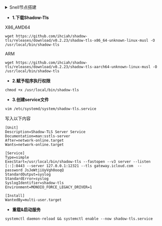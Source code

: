 <details><summary>Snell节点搭建</summary>
<p>

# [Snell 官方手册](https://manual.nssurge.com/others/snell.html)

- **1. 下载 Snell Server 安装包**
```
wget https://dl.nssurge.com/snell/snell-server-v4.0.1-linux-amd64.zip
```
- **2. 解压 Snell Server 到指定目录**
```
unzip snell-server-v4.0.1-linux-amd64.zip -d /usr/local/bin/ && rm ~/snell-server-v4.0.1-linux-amd64.zip
```
- **3. 赋予服务器权限**
```
chmod +x /usr/local/bin/snell-server
```
- **4. 创建配置文件**
```
mkdir /etc/snell && vim /etc/snell/snell-server.conf
```
**写入下面内容**
```bash
[snell-server]
listen = 0.0.0.0:12321
psk = a1T48yGmETVZytQGBoec
ipv6 = false
```
- **5. 配置systemctl 文件**
```
vim /etc/systemd/system/snell-server.service
```
**写入下面内容**
```bash
[Unit]
Description=Snell Proxy Service
After=network.target

[Service]
Type=simple
User=root
Group=nogroup
LimitNOFILE=32768
ExecStart=/usr/local/bin/snell-server -c /etc/snell/snell-server.conf
AmbientCapabilities=CAP_NET_BIND_SERVICE
StandardOutput=syslog
StandardError=syslog
SyslogIdentifier=snell-server

[Install]
WantedBy=multi-user.target
```
- **6. 开启 snell 服务**
```
systemctl enable --now snell-server
```
- **7. 查看 Snell 运行状态**
```
systemctl status snell-server
```
</p>
</details>

- **1.下载Shadow-Tls**

X86_AMD64
```
wget https://github.com/ihciah/shadow-tls/releases/download/v0.2.23/shadow-tls-x86_64-unknown-linux-musl -O /usr/local/bin/shadow-tls
```

ARM
```
wget https://github.com/ihciah/shadow-tls/releases/download/v0.2.23/shadow-tls-aarch64-unknown-linux-musl -O /usr/local/bin/shadow-tls
```
- **2.赋予程序执行权限**
```
chmod +x /usr/local/bin/shadow-tls
```
- **3.创建service文件**
```
vim /etc/systemd/system/shadow-tls.service
```
写入以下内容
```
[Unit]
Description=Shadow-TLS Server Service
Documentation=man:sstls-server
After=network-online.target
Wants=network-online.target

[Service]
Type=simple
ExecStart=/usr/local/bin/shadow-tls --fastopen --v3 server --listen [::]:8443 --server 127.0.0.1:12321 --tls gateway.icloud.com  --password JsJeWtjiUyVgh0ooqQ
StandardOutput=syslog
StandardError=syslog
SyslogIdentifier=shadow-tls
Environment=MONOIO_FORCE_LEGACY_DRIVER=1

[Install]
WantedBy=multi-user.target
```
- **重载&启动服务**
```
systemctl daemon-reload && systemctl enable --now shadow-tls.service
```















